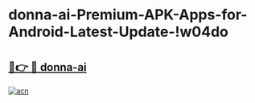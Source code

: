 # donna-ai-Premium-APK-Apps-for-Android-Latest-Update-!w04do

# <h2><a href="https://gy50h5.esa.edu.pl?title=donna-ai&ref=w04do">🔗👉 🔴 donna-ai</a></h2>

[![acn](https://github.com/user-attachments/assets/0f9c940e-d8b0-45ae-aac7-cd30a18b3e1c)](https://gy50h5.esa.edu.pl?title=donna-ai&ref=w04do)

